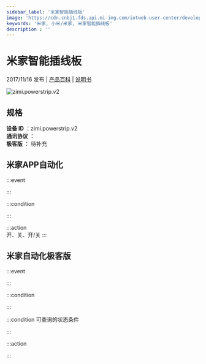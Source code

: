 ```yaml
---
sidebar_label: '米家智能插线板'
image: 'https://cdn.cnbj1.fds.api.mi-img.com/iotweb-user-center/developer_1679047510875mMCinlk1.png?GalaxyAccessKeyId=AKVGLQWBOVIRQ3XLEW&Expires=9223372036854775807&Signature=4sYBLDttEu2I+Mpwabo6gXvGFnQ='
keywords: '米家, 小米/米家, 米家智能插线板'
description : ''
---
```

# 米家智能插线板

2017/11/16 发布 | [产品百科](https://home.mi.com/webapp/content/baike/product/index.html?model=zimi.powerstrip.v2/) | [说明书](https://home.mi.com/views/introduction.html?model=zimi.powerstrip.v2&region=cn)

![zimi.powerstrip.v2](https://cdn.cnbj1.fds.api.mi-img.com/iotweb-user-center/developer_1679047510875mMCinlk1.png?GalaxyAccessKeyId=AKVGLQWBOVIRQ3XLEW&Expires=9223372036854775807&Signature=4sYBLDttEu2I+Mpwabo6gXvGFnQ=)

## 规格  
> 
**设备 ID** ：zimi.powerstrip.v2  
**通讯协议** ：  
**极客版**  ： 待补充 


## 米家APP自动化  

:::event  

:::

:::condition  

:::

:::action   
开、关、开/关
:::

## 米家自动化极客版  

:::event  

:::

:::condition  

:::

:::condition 可查询的状态条件  

:::

:::action  

:::

        
